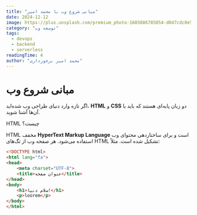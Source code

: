 ```yaml
---
title: "مبانی شروع وب با محمد امیر"  
date: 2024-12-12
image: https://plus.unsplash.com/premium_photo-1685086785054-d047cdc0e525?q=80&w=1932&auto=format&fit=crop&ixlib=rb-4.1.0&ixid=M3wxMjA3fDB8MHxwaG90by1wYWdlfHx8fGVufDB8fHx8fA%3D%3D
category: "توسعه وب"
tags:
  - devops
  - backend
  - serverless
readingTime: 4
author: "محمد امیر برخورداری"
---
```


# مبانی شروع وب

اگر تازه وارد دنیای طراحی وب شده‌اید، **HTML** و **CSS** دو زبان پایه‌ای هستند که باید با آن‌ها آشنا شوید.

HTML چیست؟

HTML مخفف **HyperText Markup Language** است و برای ساختاردهی محتوای وب استفاده می‌شود. هر صفحه وب از تگ‌های HTML تشکیل شده است. مثلاً:

```html
<!DOCTYPE html>
<html lang="fa">
<head>
    <meta charset="UTF-8">
    <title>عنوان صفحه</title>
</head>
<body>
    <h1>سلام دنیا!</h1>
    <p>loorem</p>
</body>
</html> 
```
